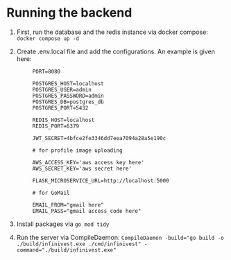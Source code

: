 # Running the backend

1. First, run the database and the redis instance via docker compose: `docker compose up -d`

2. Create .env.local file and add the configurations. An example is given here:

   ```
        PORT=8080

        POSTGRES_HOST=localhost
        POSTGRES_USER=admin
        POSTGRES_PASSWORD=admin
        POSTGRES_DB=postgres_db
        POSTGRES_PORT=5432

        REDIS_HOST=localhost
        REDIS_PORT=6379

        JWT_SECRET=4bfce2fe3346dd7eea7094a28a5e190c

        # for profile image uploading

        AWS_ACCESS_KEY='aws access key here'
        AWS_SECRET_KEY='aws secret here'

        FLASK_MICROSERVICE_URL=http://localhost:5000

        # for GoMail

        EMAIL_FROM="gmail here"
        EMAIL_PASS="gmail access code here"
   ```

3. Install packages via `go mod tidy`

4. Run the server via CompileDaemon: `CompileDaemon -build="go build -o ./build/infinivest.exe ./cmd/infinivest" -command="./build/infinivest.exe"`
